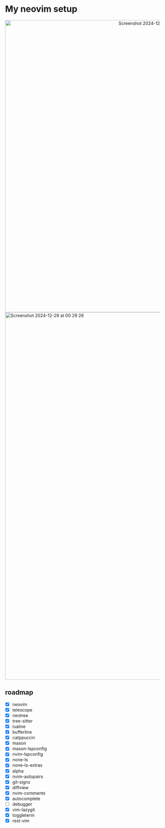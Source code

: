 # My neovim setup

<div align="center">
  <img width="952" alt="Screenshot 2024-12-29 at 11 12 39" src="https://github.com/user-attachments/assets/a87b0632-9926-4959-bc53-c78f15f4fe6b" />
</div>
<img width="1197" alt="Screenshot 2024-12-29 at 00 29 26" src="https://github.com/user-attachments/assets/0a84f61b-3a2b-4803-8fa8-e1805008a467" />

## roadmap

- [x] neovim
- [x] telescope
- [x] neotree
- [x] tree-sitter
- [x] lualine
- [x] bufferline
- [x] catppuccin
- [x] mason
- [x] mason-lspconfig
- [x] nvim-lspconfig
- [x] none-ls
- [x] none-ls-extras
- [x] alpha
- [x] nvim-autopairs
- [x] git-signs 
- [x] diffview
- [x] nvim-comments
- [x] autocomplete
- [ ] debugger
- [x] vim-lazygit
- [x] toggleterm
- [x] rest-vim 
